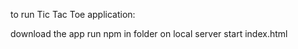 to run Tic Tac Toe application:

download the app
run npm in folder on local server
start index.html
